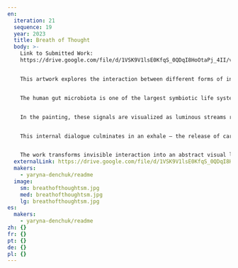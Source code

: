 ```yaml
---
en:
  iteration: 21
  sequence: 19
  year: 2023
  title: Breath of Thought
  body: >-
    Link to Submitted Work:
    https://drive.google.com/file/d/1VSK9V1lsE0KfqS_0QDqI8HoOtaPj_4II/view?usp=drivesdk


    This artwork explores the interaction between different forms of intelligence that coexist within the human body — microbial, bodily, and neural. These intelligences do not function hierarchically, but rather in constant exchange: through signals, impulses, and biochemical flows.


    The human gut microbiota is one of the largest symbiotic life systems within us. It produces neurotransmitters, affects hormonal cycles, and — as recent research shows — can influence our emotions, food preferences, and even behavioral responses. These microbial signals reach the brain via the vagus nerve, cytokines, and short-chain fatty acids.


    In the painting, these signals are visualized as luminous streams rising from the lower part of the composition — the metaphorical gut — toward the brain. There, they undergo cognitive processing, the result of a delicate coordination between the body, microbiota, and consciousness.


    This internal dialogue culminates in an exhale — the release of carbon dioxide, a measurable product of metabolic exchange. On the canvas, this is depicted as a cloud of light — a metaphor for the energy shaped by the combined activity of multiple intelligences. Here, the act of exhalation becomes not merely a physiological function but the trace of collective thinking, a shared gesture shaped by many agents.


    The work transforms invisible interaction into an abstract visual language. It invites us to see the body not just as a vessel of thought, but thought itself as a product of a living, multispecies ecosystem — one that thinks with us and through us.
  externalLink: https://drive.google.com/file/d/1VSK9V1lsE0KfqS_0QDqI8HoOtaPj_4II/view?usp=drivesdk
  makers:
    - yaryna-denchuk/readme
  image:
    sm: breathofthoughtsm.jpg
    med: breathofthoughtsm.jpg
    lg: breathofthoughtsm.jpg
es:
  makers:
    - yaryna-denchuk/readme
zh: {}
fr: {}
pt: {}
de: {}
pl: {}
---
```

